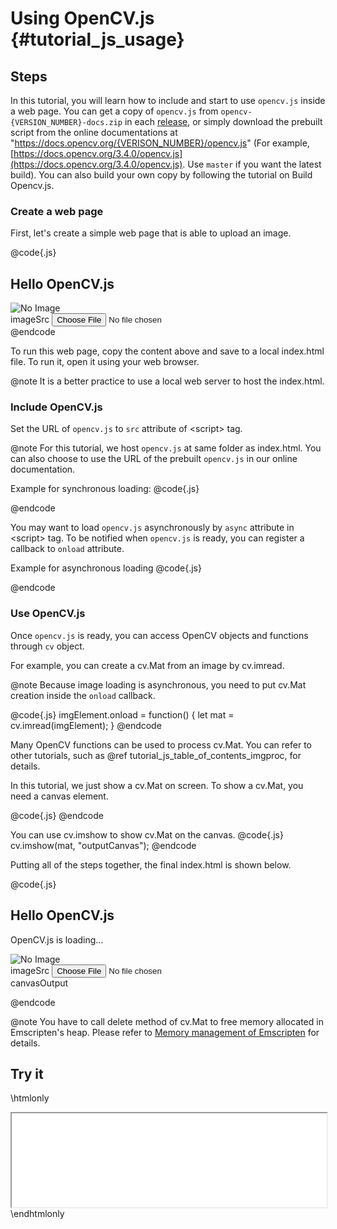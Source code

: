 Using OpenCV.js {#tutorial_js_usage}
===============================

Steps
-----

In this tutorial, you will learn how to include and start to use `opencv.js` inside a web page. You can get a copy of `opencv.js` from `opencv-{VERSION_NUMBER}-docs.zip` in each [release](https://github.com/opencv/opencv/releases), or simply download the prebuilt script from the online documentations at "https://docs.opencv.org/{VERISON_NUMBER}/opencv.js" (For example, [https://docs.opencv.org/3.4.0/opencv.js](https://docs.opencv.org/3.4.0/opencv.js). Use `master` if you want the latest build). You can also build your own copy by following the tutorial on Build Opencv.js.

### Create a web page

First, let's create a simple web page that is able to upload an image.

@code{.js}
<!DOCTYPE html>
<html>
<head>
<meta charset="utf-8">
<title>Hello OpenCV.js</title>
</head>
<body>
<h2>Hello OpenCV.js</h2>
<div>
  <div class="inputoutput">
    <img id="imageSrc" alt="No Image" />
    <div class="caption">imageSrc <input type="file" id="fileInput" name="file" /></div>
  </div>
</div>
<script type="text/javascript">
let imgElement = document.getElementById("imageSrc")
let inputElement = document.getElementById("fileInput");
inputElement.addEventListener("change", (e) => {
  imgElement.src = URL.createObjectURL(e.target.files[0]);
}, false);
</script>
</body>
</html>
@endcode

To run this web page, copy the content above and save to a local index.html file. To run it, open it using your web browser.

@note It is a better practice to use a local web server to host the index.html.

### Include OpenCV.js

Set the URL of `opencv.js` to `src` attribute of \<script\> tag.

@note For this tutorial, we host `opencv.js` at same folder as index.html. You can also choose to use the URL of the prebuilt `opencv.js` in our online documentation.

Example for synchronous loading:
@code{.js}
<script src="opencv.js" type="text/javascript"></script>
@endcode

You may want to load `opencv.js` asynchronously by `async` attribute in \<script\> tag. To be notified when `opencv.js` is ready, you can register a callback to `onload` attribute.

Example for asynchronous loading
@code{.js}
<script async src="opencv.js" onload="onOpenCvReady();" type="text/javascript"></script>
@endcode

### Use OpenCV.js

Once `opencv.js` is ready, you can access OpenCV objects and functions through `cv` object.

For example, you can create a cv.Mat from an image by cv.imread.

@note Because image loading is asynchronous, you need to put cv.Mat creation inside the `onload` callback.

@code{.js}
imgElement.onload = function() {
  let mat = cv.imread(imgElement);
}
@endcode

Many OpenCV functions can be used to process cv.Mat. You can refer to other tutorials, such as @ref tutorial_js_table_of_contents_imgproc, for details.

In this tutorial, we just show a cv.Mat on screen. To show a cv.Mat, you need a canvas element.

@code{.js}
<canvas id="outputCanvas"></canvas>
@endcode

You can use cv.imshow to show cv.Mat on the canvas.
@code{.js}
cv.imshow(mat, "outputCanvas");
@endcode

Putting all of the steps together, the final index.html is shown below.

@code{.js}
<!DOCTYPE html>
<html>
<head>
<meta charset="utf-8">
<title>Hello OpenCV.js</title>
</head>
<body>
<h2>Hello OpenCV.js</h2>
<p id="status">OpenCV.js is loading...</p>
<div>
  <div class="inputoutput">
    <img id="imageSrc" alt="No Image" />
    <div class="caption">imageSrc <input type="file" id="fileInput" name="file" /></div>
  </div>
  <div class="inputoutput">
    <canvas id="canvasOutput" ></canvas>
    <div class="caption">canvasOutput</div>
  </div>
</div>
<script type="text/javascript">
let imgElement = document.getElementById('imageSrc');
let inputElement = document.getElementById('fileInput');
inputElement.addEventListener('change', (e) => {
  imgElement.src = URL.createObjectURL(e.target.files[0]);
}, false);

imgElement.onload = function() {
  let mat = cv.imread(imgElement);
  cv.imshow('canvasOutput', mat);
  mat.delete();
};

function onOpenCvReady() {
  document.getElementById('status').innerHTML = 'OpenCV.js is ready.';
}
</script>
<script async src="opencv.js" onload="onOpenCvReady();" type="text/javascript"></script>
</body>
</html>
@endcode

@note You have to call delete method of cv.Mat to free memory allocated in Emscripten's heap. Please refer to [Memory management of Emscripten](https://kripken.github.io/emscripten-site/docs/porting/connecting_cpp_and_javascript/embind.html#memory-management) for details.

Try it
------
\htmlonly
<iframe src="../../js_setup_usage.html" width="100%"
        onload="this.style.height=this.contentDocument.body.scrollHeight +'px';">
</iframe>
\endhtmlonly